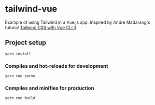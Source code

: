 # tailwind-vue

Example of using Tailwind in a Vue.js app. Inspired by Andre Madarang's tutorial
[Tailwind CSS with Vue CLI 3][1].


## Project setup
```
yarn install
```

### Compiles and hot-reloads for development
```
yarn run serve
```

### Compiles and minifies for production
```
yarn run build
```

[1]: https://www.youtube.com/watch?v=cnfR4vYJGgY
[2]: https://github.com/tailwindcss/tailwindcss/pull/516
